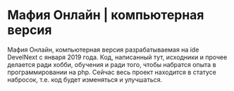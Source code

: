 # Мафия Онлайн | компьютерная версия
Мафия Онлайн, компьютерная версия разрабатываемая на ide DevelNext с января 2019 года. Код, написанный тут, исходники и прочее делается ради хобби, обучения и ради того, чтобы набратся опыта в программировании на php.
Сейчас весь проект находится в статусе набросок, т.е. код будет изменяться и улучшаться.
